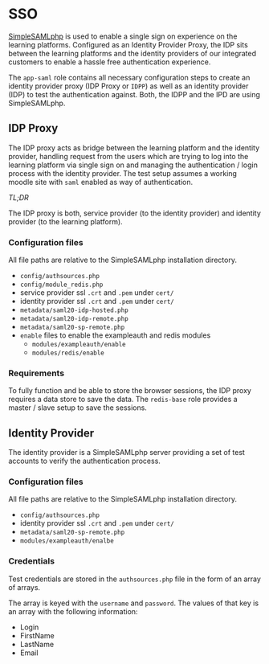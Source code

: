 # SSO

[SimpleSAMLphp](https://simplesamlphp.org/docs/stable/) is used to enable a single sign on experience on the learning platforms. Configured as an Identity Provider Proxy, the IDP sits between the learning platforms and the identity providers of our integrated customers to enable a hassle free authentication experience. 

The `app-saml` role contains all necessary configuration steps to create an identity provider proxy (IDP Proxy or `IDPP`) as well as an identity provider (IDP) to test the authentication against. Both, the IDPP and the IPD are using SimpleSAMLphp.

## IDP Proxy

The IDP proxy acts as bridge between the learning platform and the identity provider, handling request from the users which are trying to log into the learning platform via single sign on and managing the authentication / login process with the identity provider. The test setup assumes a working moodle site with `saml` enabled as way of authentication.

*TL;DR*

The IDP proxy is both, service provider (to the identity provider) and identity provider (to the learning platform).

### Configuration files

All file paths are relative to the SimpleSAMLphp installation directory.

- `config/authsources.php`
- `config/module_redis.php`
- service provider ssl `.crt` and `.pem` under `cert/`
- identity provider ssl `.crt` and `.pem` under `cert/`
- `metadata/saml20-idp-hosted.php`
- `metadata/saml20-idp-remote.php`
- `metadata/saml20-sp-remote.php`
- `enable` files to enable the exampleauth and redis modules
  - `modules/exampleauth/enable`
  - `modules/redis/enable`

### Requirements

To fully function and be able to store the browser sessions, the IDP proxy requires a data store to save the data. The `redis-base` role provides a master / slave setup to save the sessions. 

## Identity Provider

The identity provider is a SimpleSAMLphp server providing a set of test accounts to verify the authentication process. 

### Configuration files

All file paths are relative to the SimpleSAMLphp installation directory.

- `config/authsources.php`
- identity provider ssl `.crt` and `.pem` under `cert/`
- `metadata/saml20-sp-remote.php`
- `modules/exampleauth/enalbe`

### Credentials

Test credentials are stored in the `authsources.php` file in the form of an array of arrays.

The array is keyed with the `username` and `password`. The values of that key is an array with the following information:

- Login
- FirstName
- LastName
- Email
